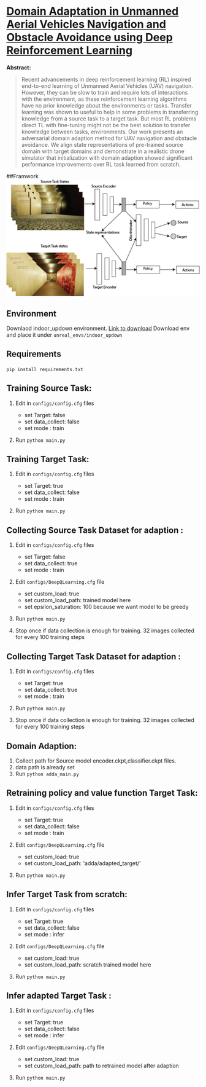 


# [Domain Adaptation in Unmanned Aerial Vehicles Navigation and Obstacle Avoidance using Deep Reinforcement Learning](https://github.com/hemanthkandula/Drone-Navigation-Domain-Adaption)

**Abstract:**

>  Recent advancements in deep reinforcement learning (RL) inspired end-to-end learning of Unmanned Aerial Vehicles (UAV) navigation. However, they can be slow to train and require lots of interactions with the environment, as these reinforcement learning algorithms have no prior knowledge about the environments or tasks. Transfer learning was shown to useful to help in some problems in transferring knowledge from a source task to a target task. But most RL problems direct TL with fine-tuning might not be the best solution to transfer knowledge between tasks, environments. Our work presents an adversarial domain adaption method for UAV navigation and obstacle avoidance. We align state representations of pre-trained source domain with target domains and demonstrate in a realistic drone simulator that initialization with domain adaption showed significant performance improvements over RL task learned from scratch.

##Framwork
<img src="figures/arch_main.png" alt="drawing" width="600px"/>



## Environment
 Downlaod indoor_updown environment. [Link to download](https://tufts.box.com/s/walg8vs7mjm6i3nnczlupd41vaymg8dy) Download env and place it under ```unreal_envs/indoor_updown```

## Requirements
```pip install requirements.txt```

## Training Source Task:

1. Edit in ```configs/config.cfg``` files
    - set Target: false
    - set data_collect: false
    - set mode : train

2. Run ``` python main.py ```


## Training Target Task:

1. Edit in ```configs/config.cfg``` files
    - set Target: true
    - set data_collect: false
    - set mode : train

2. Run ``` python main.py ```


## Collecting Source Task Dataset for adaption :

1. Edit in ```configs/config.cfg``` files
    - set Target: false
    - set data_collect: true
    - set mode : train
 
2. Edit  ```configs/DeepQLearning.cfg``` file
    - set custom_load: true
    - set custom_load_path: trained model here 
    - set epsilon_saturation: 100 because we want model to be greedy



2. Run ``` python main.py ```

3. Stop once if data collection  is enough for training.
    32 images collected for every 100 training steps


## Collecting Target Task Dataset for adaption :

1. Edit in ```configs/config.cfg``` files
    - set Target: true
    - set data_collect: true
    - set mode : train

2. Run ``` python main.py ```

3. Stop once if data collection  is enough for training.
    32 images collected for every 100 training steps


## Domain Adaption:

1. Collect path for Source model encoder.ckpt,classifier.ckpt files.
2. data path is already set
3.  Run ``` python adda_main.py ```




## Retraining policy and value function Target Task:

1. Edit in ```configs/config.cfg``` files
    - set Target: true
    - set data_collect: false
    - set mode : train

2. Edit  ```configs/DeepQLearning.cfg``` file
    - set custom_load: true
    - set custom_load_path: 'adda/adapted_target/'


2. Run ``` python main.py ```



## Infer Target Task from scratch:

1. Edit in ```configs/config.cfg``` files
    - set Target: true
    - set data_collect: false
    - set mode : infer

2. Edit  ```configs/DeepQLearning.cfg``` file
    - set custom_load: true
    - set custom_load_path: scratch trained model here

2. Run ``` python main.py ```




## Infer adapted Target Task :

1. Edit in ```configs/config.cfg``` files
    - set Target: true
    - set data_collect: false
    - set mode : infer

2. Edit  ```configs/DeepQLearning.cfg``` file
    - set custom_load: true
    - set custom_load_path: path to retrained model after adaption

2. Run ``` python main.py ```
